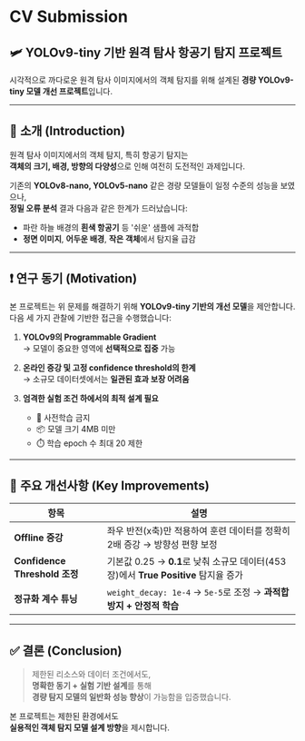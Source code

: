 # CV Submission

## 🛩️ YOLOv9-tiny 기반 원격 탐사 항공기 탐지 프로젝트  
시각적으로 까다로운 원격 탐사 이미지에서의 객체 탐지를 위해 설계된 **경량 YOLOv9-tiny 모델 개선 프로젝트**입니다.

---

## 📌 소개 (Introduction)

원격 탐사 이미지에서의 객체 탐지, 특히 항공기 탐지는  
**객체의 크기, 배경, 방향의 다양성**으로 인해 여전히 도전적인 과제입니다.

기존의 **YOLOv8-nano, YOLOv5-nano** 같은 경량 모델들이 일정 수준의 성능을 보였으나,  
**정밀 오류 분석** 결과 다음과 같은 한계가 드러났습니다:

- 파란 하늘 배경의 **흰색 항공기** 등 '쉬운' 샘플에 과적합  
- **정면 이미지**, **어두운 배경**, **작은 객체**에서 탐지율 급감

---

## ❗ 연구 동기 (Motivation)

본 프로젝트는 위 문제를 해결하기 위해 **YOLOv9-tiny 기반의 개선 모델**을 제안합니다.  
다음 세 가지 관찰에 기반한 접근을 수행했습니다:

1. **YOLOv9의 Programmable Gradient**  
   → 모델이 중요한 영역에 **선택적으로 집중** 가능

2. **온라인 증강 및 고정 confidence threshold의 한계**  
   → 소규모 데이터셋에서는 **일관된 효과 보장 어려움**

3. **엄격한 실험 조건 하에서의 최적 설계 필요**
   - 🚫 사전학습 금지  
   - 📦 모델 크기 4MB 미만  
   - ⏱️ 학습 epoch 수 최대 20 제한  

---

## 🔧 주요 개선사항 (Key Improvements)

| 항목                      | 설명 |
|--------------------------|------|
| **Offline 증강**          | 좌우 반전(x축)만 적용하여 훈련 데이터를 정확히 2배 증강 → 방향성 편향 보정 |
| **Confidence Threshold 조정** | 기본값 0.25 → **0.1**로 낮춰 소규모 데이터(453장)에서 **True Positive** 탐지율 증가 |
| **정규화 계수 튜닝**      | `weight_decay: 1e-4` → `5e-5`로 조정 → **과적합 방지 + 안정적 학습** |

---

## ✅ 결론 (Conclusion)

> 제한된 리소스와 데이터 조건에서도,  
> **명확한 동기 + 실험 기반 설계**를 통해  
> **경량 탐지 모델의 일반화 성능 향상**이 가능함을 입증했습니다.

본 프로젝트는 제한된 환경에서도  
**실용적인 객체 탐지 모델 설계 방향**을 제시합니다.
